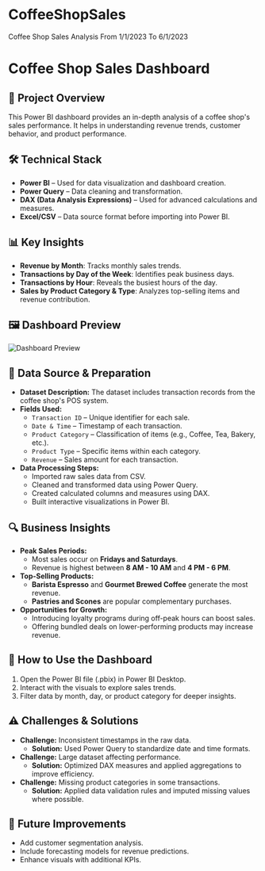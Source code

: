 # CoffeeShopSales
Coffee Shop Sales Analysis From 1/1/2023 To 6/1/2023

# Coffee Shop Sales Dashboard

## 📌 Project Overview

This Power BI dashboard provides an in-depth analysis of a coffee shop's sales performance. It helps in understanding revenue trends, customer behavior, and product performance.

## 🛠️ Technical Stack

- **Power BI** – Used for data visualization and dashboard creation.
- **Power Query** – Data cleaning and transformation.
- **DAX (Data Analysis Expressions)** – Used for advanced calculations and measures.
- **Excel/CSV** – Data source format before importing into Power BI.

## 📊 Key Insights

- **Revenue by Month**: Tracks monthly sales trends.
- **Transactions by Day of the Week**: Identifies peak business days.
- **Transactions by Hour**: Reveals the busiest hours of the day.
- **Sales by Product Category & Type**: Analyzes top-selling items and revenue contribution.

## 🖼️ Dashboard Preview

![Dashboard Preview](https://github.com/your-username/CoffeeShopSales/blob/main/dashboard-image.png)


## 📂 Data Source & Preparation

- **Dataset Description:** The dataset includes transaction records from the coffee shop's POS system.
- **Fields Used:**
  - `Transaction ID` – Unique identifier for each sale.
  - `Date & Time` – Timestamp of each transaction.
  - `Product Category` – Classification of items (e.g., Coffee, Tea, Bakery, etc.).
  - `Product Type` – Specific items within each category.
  - `Revenue` – Sales amount for each transaction.
- **Data Processing Steps:**
  - Imported raw sales data from CSV.
  - Cleaned and transformed data using Power Query.
  - Created calculated columns and measures using DAX.
  - Built interactive visualizations in Power BI.

## 🔍 Business Insights

- **Peak Sales Periods:**
  - Most sales occur on **Fridays and Saturdays**.
  - Revenue is highest between **8 AM - 10 AM** and **4 PM - 6 PM**.
- **Top-Selling Products:**
  - **Barista Espresso** and **Gourmet Brewed Coffee** generate the most revenue.
  - **Pastries and Scones** are popular complementary purchases.
- **Opportunities for Growth:**
  - Introducing loyalty programs during off-peak hours can boost sales.
  - Offering bundled deals on lower-performing products may increase revenue.

## 🚀 How to Use the Dashboard

1. Open the Power BI file (.pbix) in Power BI Desktop.
2. Interact with the visuals to explore sales trends.
3. Filter data by month, day, or product category for deeper insights.

## ⚠️ Challenges & Solutions

- **Challenge:** Inconsistent timestamps in the raw data.
  - **Solution:** Used Power Query to standardize date and time formats.
- **Challenge:** Large dataset affecting performance.
  - **Solution:** Optimized DAX measures and applied aggregations to improve efficiency.
- **Challenge:** Missing product categories in some transactions.
  - **Solution:** Applied data validation rules and imputed missing values where possible.

## 🔄 Future Improvements

- Add customer segmentation analysis.
- Include forecasting models for revenue predictions.
- Enhance visuals with additional KPIs.


